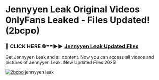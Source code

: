 # Jennyyen Leak Original Videos 0nlyFans Leaked - Files Updated! (2bcpo)

<h3>🔴 CLICK HERE 🌐==►► <a href="https://tinyurl.com/3hn5wdd3" rel="nofollow">Jennyyen Leak Updated Files</a></h3>

Get Jennyyen Leak and all content. Now you can access all videos and pictures of Jennyyen Leak. New Updated Files 2025!

[![2bcpo](https://i.imgur.com/4HnBqBT.gif)](https://tinyurl.com/3hn5wdd3)
jennyyen leak